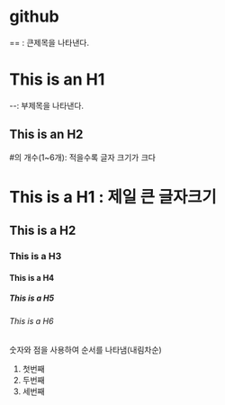 # github


== : 큰제목을 나타낸다.

This is an H1
=============


--: 부제목을 나타낸다.

This is an H2
-------------


#의 개수(1~6개): 적을수록 글자 크기가 크다

# This is a H1 : 제일 큰 글자크기
## This is a H2
### This is a H3
#### This is a H4
##### This is a H5
###### This is a H6


숫자와 점을 사용하여 순서를 나타냄(내림차순)
1. 첫번째
2. 두번째
3. 세번째
